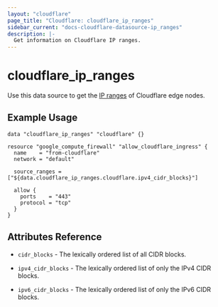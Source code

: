 ```yaml
---
layout: "cloudflare"
page_title: "Cloudflare: cloudflare_ip_ranges"
sidebar_current: "docs-cloudflare-datasource-ip_ranges"
description: |-
  Get information on Cloudflare IP ranges.
---
```


# cloudflare_ip_ranges

Use this data source to get the [IP ranges][1] of Cloudflare edge nodes.

## Example Usage

```hcl
data "cloudflare_ip_ranges" "cloudflare" {}

resource "google_compute_firewall" "allow_cloudflare_ingress" {
  name    = "from-cloudflare"
  network = "default"

  source_ranges = ["${data.cloudflare_ip_ranges.cloudflare.ipv4_cidr_blocks}"]
  
  allow {
    ports    = "443"
    protocol = "tcp"
  }
}
```

## Attributes Reference

- `cidr_blocks` - The lexically ordered list of all CIDR blocks.

- `ipv4_cidr_blocks` - The lexically ordered list of only the IPv4 CIDR blocks.

- `ipv6_cidr_blocks` - The lexically ordered list of only the IPv6 CIDR blocks.

[1]: https://www.cloudflare.com/ips/
